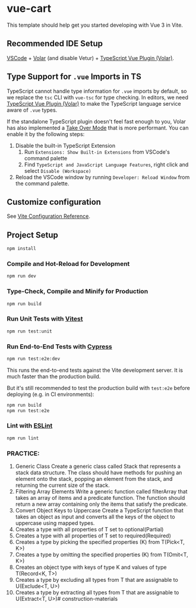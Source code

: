 # vue-cart

This template should help get you started developing with Vue 3 in Vite.

## Recommended IDE Setup

[VSCode](https://code.visualstudio.com/) + [Volar](https://marketplace.visualstudio.com/items?itemName=Vue.volar) (and disable Vetur) + [TypeScript Vue Plugin (Volar)](https://marketplace.visualstudio.com/items?itemName=Vue.vscode-typescript-vue-plugin).

## Type Support for `.vue` Imports in TS

TypeScript cannot handle type information for `.vue` imports by default, so we replace the `tsc` CLI with `vue-tsc` for type checking. In editors, we need [TypeScript Vue Plugin (Volar)](https://marketplace.visualstudio.com/items?itemName=Vue.vscode-typescript-vue-plugin) to make the TypeScript language service aware of `.vue` types.

If the standalone TypeScript plugin doesn't feel fast enough to you, Volar has also implemented a [Take Over Mode](https://github.com/johnsoncodehk/volar/discussions/471#discussioncomment-1361669) that is more performant. You can enable it by the following steps:

1. Disable the built-in TypeScript Extension
   1. Run `Extensions: Show Built-in Extensions` from VSCode's command palette
   2. Find `TypeScript and JavaScript Language Features`, right click and select `Disable (Workspace)`
2. Reload the VSCode window by running `Developer: Reload Window` from the command palette.

## Customize configuration

See [Vite Configuration Reference](https://vitejs.dev/config/).

## Project Setup

```sh
npm install
```

### Compile and Hot-Reload for Development

```sh
npm run dev
```

### Type-Check, Compile and Minify for Production

```sh
npm run build
```

### Run Unit Tests with [Vitest](https://vitest.dev/)

```sh
npm run test:unit
```

### Run End-to-End Tests with [Cypress](https://www.cypress.io/)

```sh
npm run test:e2e:dev
```

This runs the end-to-end tests against the Vite development server.
It is much faster than the production build.

But it's still recommended to test the production build with `test:e2e` before deploying (e.g. in CI environments):

```sh
npm run build
npm run test:e2e
```

### Lint with [ESLint](https://eslint.org/)

```sh
npm run lint
```

### PRACTICE:
1. Generic Class
Create a generic class called Stack that represents a stack data structure. The class should have methods for pushing an element onto the stack, popping an element from the stack, and returning the current size of the stack.
2. Filtering Array Elements
Write a generic function called filterArray that takes an array of items and a predicate function. The function should return a new array containing only the items that satisfy the predicate.
3. Convert Object Keys to Uppercase
Create a TypeScript function that takes an object as input and converts all the keys of the object to uppercase using mapped types.
4. Creates a type with all properties of T set to optional(Partial<T>)
5. Creates a type with all properties of T set to required(Required<T>)
6. Creates a type by picking the specified properties (K) from T(Pick<T, K>)
7. Creates a type by omitting the specified properties (K) from T(Omit<T, K>)
8. Creates an object type with keys of type K and values of type T(Record<K, T>)
9. Creates a type by excluding all types from T that are assignable to U(Exclude<T, U>)
10. Creates a type by extracting all types from T that are assignable to U(Extract<T, U>)# construction-materials

